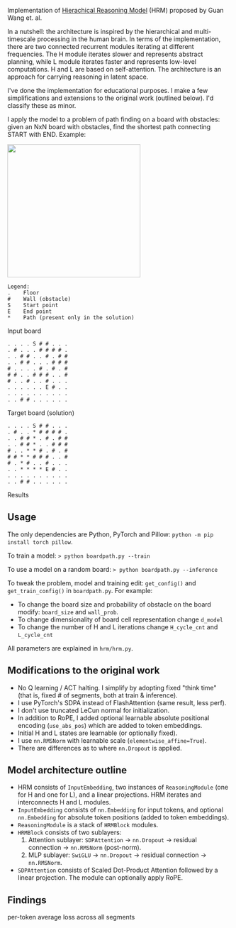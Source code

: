 Implementation of <a href="https://arxiv.org/abs/2506.21734">Hierachical Reasoning Model</a> (HRM) proposed by Guan Wang et. al.

In a nutshell: the architecture is inspired by the hierarchical and multi-timescale processing in the human brain. In terms of the implementation, there are two connected recurrent modules iterating at different frequencies. The H module iterates slower and represents abstract planning, while L module iterates faster and represents low-level computations. H and L are based on self-attention. The architecture is an approach for carrying reasoning in latent space.

I've done the implementation for educational purposes. I make a few simplifications and extensions to the original work (outlined below). I'd classify these as minor.

I apply the model to a problem of path finding on a board with obstacles: given an NxN board with obstacles, find the shortest path connecting START with END. Example:

<img width="300" src="https://github.com/user-attachments/assets/5bea57e8-5bec-4843-a945-25c49c0c4f1c" />

```
Legend:
.    Floor
#    Wall (obstacle)
S    Start point
E    End point
*    Path (present only in the solution)
```

Input board
```
. . . . S # # . . .
. # . . . # # # # .
. . # # . . # . # #
. . # # . . . # # #
# . . . . # . # . #
# # . . # # # . . #
# . . # . . # . . .
. . . . . . E # . .
. . . . . . . . . .
. . # # . . . . . .
```

Target board (solution)
```
. . . . S # # . . .
. # . . * # # # # .
. . # # * . # . # #
. . # # * . . # # #
# . . * * # . # . #
# # * * # # # . . #
# . * # . . # . . .
. . * * * * E # . .
. . . . . . . . . .
. . # # . . . . . .
```

Results

## Usage

The only dependencies are Python, PyTorch and Pillow: `python -m pip install torch pillow`.

To train a model:
`> python boardpath.py --train`

To use a model on a random board:
`> python boardpath.py --inference`

To tweak the problem, model and training edit: `get_config()` and `get_train_config()` in `boardpath.py`. For example:
- To change the board size and probability of obstacle on the board modify: `board_size` and `wall_prob`.
- To change dimensionality of board cell representation change `d_model`
- To change the number of H and L iterations change `H_cycle_cnt` and `L_cycle_cnt`

All parameters are explained in `hrm/hrm.py`.

## Modifications to the original work

- No Q learning / ACT halting. I simplify by adopting fixed "think time" (that is, fixed # of segments, both at train & inference).
- I use PyTorch's SDPA instead of FlashAttention (same result, less perf).
- I don't use truncated LeCun normal for initialization.
- In addition to RoPE, I added optional learnable absolute positional encoding (`use_abs_pos`) which are added to token embeddings.
- Initial H and L states are learnable (or optionally fixed).
- I use `nn.RMSNorm` with learnable scale (`elementwise_affine=True`).
- There are differences as to where `nn.Dropout` is applied.

## Model architecture outline

- HRM consists of `InputEmbedding`, two instances of `ReasoningModule` (one for H and one for L), and a linear projections. HRM iterates and interconnects H and L modules.
- `InputEmbedding` consists of `nn.Embedding` for input tokens, and optional `nn.Embedding` for absolute token positions (added to token embeddings).
- `ReasoningModule` is a stack of `HRMBlock` modules.
- `HRMBlock` consists of two sublayers:
  1. Attention sublayer: `SDPAttention` -> `nn.Dropout` -> residual connection -> `nn.RMSNorm` (post-norm).
  2. MLP sublayer: `SwiGLU` -> `nn.Dropout` -> residual connection -> `nn.RMSNorm`.
- `SDPAttention` consists of Scaled Dot-Product Attention followed by a linear projection. The module can optionally apply RoPE.

## Findings

per-token average loss across all segments
